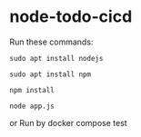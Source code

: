 # node-todo-cicd

Run these commands:


`sudo apt install nodejs`


`sudo apt install npm`


`npm install`

`node app.js`

or Run by docker compose test

